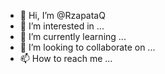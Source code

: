 - 👋 Hi, I’m @RzapataQ
- 👀 I’m interested in ...
- 🌱 I’m currently learning ...
- 💞️ I’m looking to collaborate on ...
- 📫 How to reach me ...

<!---
RzapataQ/RzapataQ is a ✨ special ✨ repository because its `README.md` (this file) appears on your GitHub profile.
You can click the Preview link to take a look at your changes.
--->
